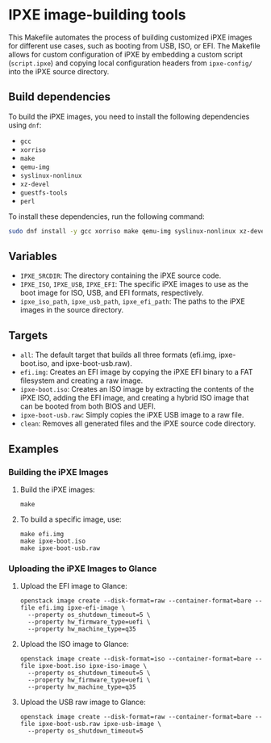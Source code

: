<!--
// Assisted by watsonx Code Assistant
// Code generated by WCA@IBM in this programming language is not approved for use in IBM product development.
-->
# IPXE image-building tools

This Makefile automates the process of building customized iPXE images for different use cases, such as booting from USB, ISO, or EFI. The Makefile allows for custom configuration of iPXE by embedding a custom script (`script.ipxe`) and copying local configuration headers from `ipxe-config/` into the iPXE source directory.

## Build dependencies

To build the iPXE images, you need to install the following dependencies using `dnf`:

- `gcc`
- `xorriso`
- `make`
- `qemu-img`
- `syslinux-nonlinux`
- `xz-devel`
- `guestfs-tools`
- `perl`

To install these dependencies, run the following command:

```bash
sudo dnf install -y gcc xorriso make qemu-img syslinux-nonlinux xz-devel guestfs-tools perl
```

## Variables

- `IPXE_SRCDIR`: The directory containing the iPXE source code.
- `IPXE_ISO`, `IPXE_USB`, `IPXE_EFI`: The specific iPXE images to use as the boot image for ISO, USB, and EFI formats, respectively.
- `ipxe_iso_path`, `ipxe_usb_path`, `ipxe_efi_path`: The paths to the iPXE images in the source directory.

## Targets

- `all`: The default target that builds all three formats (efi.img, ipxe-boot.iso, and ipxe-boot-usb.raw).
- `efi.img`: Creates an EFI image by copying the iPXE EFI binary to a FAT filesystem and creating a raw image.
- `ipxe-boot.iso`: Creates an ISO image by extracting the contents of the iPXE ISO, adding the EFI image, and creating a hybrid ISO image that can be booted from both BIOS and UEFI.
- `ipxe-boot-usb.raw`: Simply copies the iPXE USB image to a raw file.
- `clean`: Removes all generated files and the iPXE source code directory.

## Examples

### Building the iPXE Images

1. Build the iPXE images:
   ```shell
   make
   ```

2. To build a specific image, use:
   ```shell
   make efi.img
   make ipxe-boot.iso
   make ipxe-boot-usb.raw
   ```

### Uploading the iPXE Images to Glance

1. Upload the EFI image to Glance:
   ```shell
   openstack image create --disk-format=raw --container-format=bare --file efi.img ipxe-efi-image \
     --property os_shutdown_timeout=5 \
     --property hw_firmware_type=uefi \
     --property hw_machine_type=q35
   ```
2. Upload the ISO image to Glance:
   ```shell
   openstack image create --disk-format=iso --container-format=bare --file ipxe-boot.iso ipxe-iso-image \
     --property os_shutdown_timeout=5 \
     --property hw_firmware_type=uefi \
     --property hw_machine_type=q35
   ```
3. Upload the USB raw image to Glance:
   ```shell
   openstack image create --disk-format=raw --container-format=bare --file ipxe-boot-usb.raw ipxe-usb-image \
     --property os_shutdown_timeout=5
   ```
